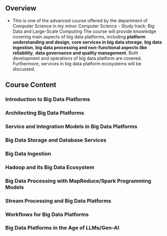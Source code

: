 ## Overview 
- This is one of the advanced course offered by the department of Computer Science in my minor Computer Science - Study track: Big Data and Large-Scale Computing
The course will provide  knowledge covering main aspects of big data platforms, including **platform understanding and design**, **core services in big data storage**, **big data ingestion**, **big data processing and non-functional aspects like reliability**, **data governance and quality management**. Both development and operations of big data platform are covered. Furthermore, services in big data platform ecosystems will be discussed. 
## Course Content 
  ### Introduction to Big Data Platforms
  ### Architecting Big Data Platforms
  ### Service and Integration Models in Big Data Platforms
  ### Big Data Storage and Database Services
  ### Big Data Ingestion
  ### Hadoop and its Big Data Ecosystem
  ### Big Data Processing with MapReduce/Spark Programming Models
  ### Stream Processing and Big Data Platforms
  ### Workflows for Big Data Platforms
  ### Big Data Platforms in the Age of LLMs/Gen-AI
